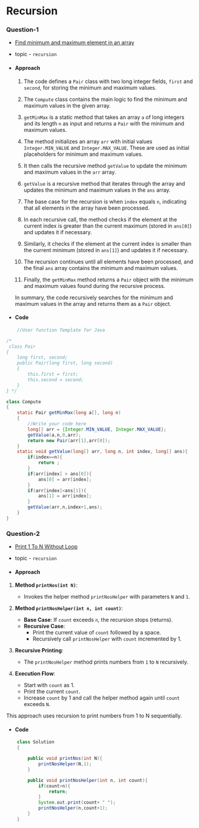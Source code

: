 # Recursion

### Question-1

- [Find minimum and maximum element in an array](https://practice.geeksforgeeks.org/problems/find-minimum-and-maximum-element-in-an-array4428/1)

- topic - `recursion`

- #### Approach

  1. The code defines a `Pair` class with two long integer fields, `first` and `second`, for storing the minimum and maximum values.
  2. The `Compute` class contains the main logic to find the minimum and maximum values in the given array.

  3. `getMinMax` is a static method that takes an array `a` of long integers and its length `n` as input and returns a `Pair` with the minimum and maximum values.
  4. The method initializes an array `arr` with initial values `Integer.MIN_VALUE` and `Integer.MAX_VALUE`. These are used as initial placeholders for minimum and maximum values.
  5. It then calls the recursive method `getValue` to update the minimum and maximum values in the `arr` array.

  6. `getValue` is a recursive method that iterates through the array and updates the minimum and maximum values in the `ans` array.

  7. The base case for the recursion is when `index` equals `n`, indicating that all elements in the array have been processed.

  8. In each recursive call, the method checks if the element at the current index is greater than the current maximum (stored in `ans[0]`) and updates it if necessary.

  9. Similarly, it checks if the element at the current index is smaller than the current minimum (stored in `ans[1]`) and updates it if necessary.

  10. The recursion continues until all elements have been processed, and the final `ans` array contains the minimum and maximum values.

  11. Finally, the `getMinMax` method returns a `Pair` object with the minimum and maximum values found during the recursive process.

  In summary, the code recursively searches for the minimum and maximum values in the array and returns them as a `Pair` object.

- #### Code

```java
    //User function Template for Java

/*
 class Pair
{
    long first, second;
    public Pair(long first, long second)
    {
        this.first = first;
        this.second = second;
    }
} */

class Compute
{
    static Pair getMinMax(long a[], long n)
    {
        //Write your code here
        long[] arr = {Integer.MIN_VALUE, Integer.MAX_VALUE};
        getValue(a,n,0,arr);
        return new Pair(arr[1],arr[0]);
    }
    static void getValue(long[] arr, long n, int index, long[] ans){
        if(index==n){
            return ;
        }
        if(arr[index] > ans[0]){
            ans[0] = arr[index];
        }
        if(arr[index]<ans[1]){
            ans[1] = arr[index];
        }
        getValue(arr,n,index+1,ans);
    }
}
```

### Question-2

- [Print 1 To N Without Loop](https://www.geeksforgeeks.org/problems/print-1-to-n-without-using-loops-1587115620/1)

- topic - `recursion`

- #### Approach

1. **Method `printNos(int N)`**:

   - Invokes the helper method `printNosHelper` with parameters `N` and `1`.

2. **Method `printNosHelper(int n, int count)`**:

   - **Base Case**: If `count` exceeds `n`, the recursion stops (returns).
   - **Recursive Case**:
     - Print the current value of `count` followed by a space.
     - Recursively call `printNosHelper` with `count` incremented by 1.

3. **Recursive Printing**:

   - The `printNosHelper` method prints numbers from `1` to `N` recursively.

4. **Execution Flow**:
   - Start with `count` as 1.
   - Print the current `count`.
   - Increase `count` by 1 and call the helper method again until `count` exceeds `N`.

This approach uses recursion to print numbers from 1 to N sequentially.

- #### Code

```java
    class Solution
    {

        public void printNos(int N){
            printNosHelper(N,1);
        }

        public void printNosHelper(int n, int count){
            if(count>n){
                return;
            }
            System.out.print(count+ " ");
            printNosHelper(n,count+1);
        }
    }

```
